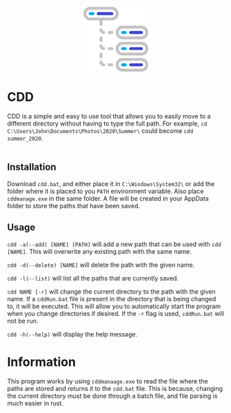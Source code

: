 <p align="center">
    <img src="./icon.png" height=150/>
</p>
<h1> CDD </h1>

CDD is a simple and easy to use tool that allows you to easily move to a different directory without having to type the full path. For example, `cd C:\Users\John\Documents\Photos\2020\Summer\` could become `cdd summer_2020`.
<br>
<br>

## Installation

Download `cdd.bat`, and either place it in `C:\Windows\System32\` or add the folder where it is placed to you `PATH` environment variable. Also place `cddmanage.exe` in the same folder. A file will be created in your AppData folder to store the paths that have been saved.

## Usage
`cdd -a(--add) [NAME] [PATH]` will add a new path that can be used with `cdd [NAME]`. This will overwrite any existing path with the same name.

`cdd -d(--delete) [NAME]` will delete the path with the given name.

`cdd -l(--list)` will list all the paths that are currently saved.

`cdd NAME [-r]` will change the current directory to the path with the given name. If a `cddRun.bat` file is present in the directory that is being changed to, it will be executed. This will allow you to automatically start the program when you change directories if desired. If the `-r` flag is used, `cddRun.bat` will not be run.

`cdd -h(--help)` will display the help message.


# Information
This program works by using `cddmanaage.exe` to read the file where the paths are stored and returns it to the `cdd.bat` file. This is because, changing the current directory must be done through a batch file, and file parsing is much easier in rust.
